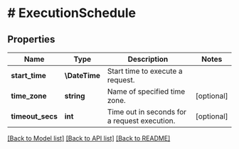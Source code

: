 # # ExecutionSchedule

## Properties

Name | Type | Description | Notes
------------ | ------------- | ------------- | -------------
**start_time** | **\DateTime** | Start time to execute a request. |
**time_zone** | **string** | Name of specified time zone. | [optional]
**timeout_secs** | **int** | Time out in seconds for a request execution. | [optional]

[[Back to Model list]](../../README.md#models) [[Back to API list]](../../README.md#endpoints) [[Back to README]](../../README.md)

